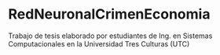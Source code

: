 # RedNeuronalCrimenEconomia
Trabajo de tesis elaborado por estudiantes de Ing. en Sistemas Computacionales en la Universidad Tres Culturas (UTC)
